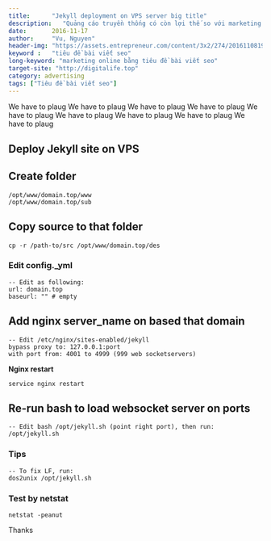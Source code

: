 ```yaml
---
title:      "Jekyll deployment on VPS server big title"
description:   "Quảng cáo truyền thống có còn lợi thế so với marketing online?"
date:       2016-11-17
author:     "Vu, Nguyen"
header-img: "https://assets.entrepreneur.com/content/3x2/274/20161108193331-GettyImages-594918166.jpeg"    
keyword :   "tiêu đề bài viết seo"                 
long-keyword: "marketing online bằng tiêu đề bài viết seo"        
target-site: "http://digitalife.top"    
category: advertising
tags: ["Tiêu đề bài viết seo"]
---
```


<!-- BEGIN POST_EXCERPT: mo ta ngan ve noi dung bai viet -->
We have to plaug We have to plaug We have to plaug We have to plaug We have to 
plaug We have to plaug We have to plaug We have to plaug We have to plaug 
<!--more-->
<!-- END  POST_EXCERPT -->


## Deploy Jekyll site on VPS

## Create folder      
    /opt/www/domain.top/www
    /opt/www/domain.top/sub
    
## Copy source to that folder 
    cp -r /path-to/src /opt/www/domain.top/des 
    
### Edit config._yml  
    -- Edit as following: 
    url: domain.top
    baseurl: "" # empty

## Add nginx server_name on based that domain

    -- Edit /etc/nginx/sites-enabled/jekyll 
    bypass proxy to: 127.0.0.1:port
    with port from: 4001 to 4999 (999 web socketservers)

**Nginx restart**

    service nginx restart

## Re-run bash to load websocket server on ports

    -- Edit bash /opt/jekyll.sh (point right port), then run: 
    /opt/jekyll.sh

### Tips
    -- To fix LF, run: 
    dos2unix /opt/jekyll.sh 

### Test by netstat
    netstat -peanut

Thanks 


  
